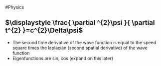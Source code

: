 #Physics
## $\displaystyle \frac{ \partial ^{2}\psi }{ \partial t^{2} }=c^{2}\Delta\psi$
* The second time derivative of the wave function is equal to the speed square times the laplacian (second spatial derivative) of the wave function
* Eigenfunctions are sin, cos (expand on this later)